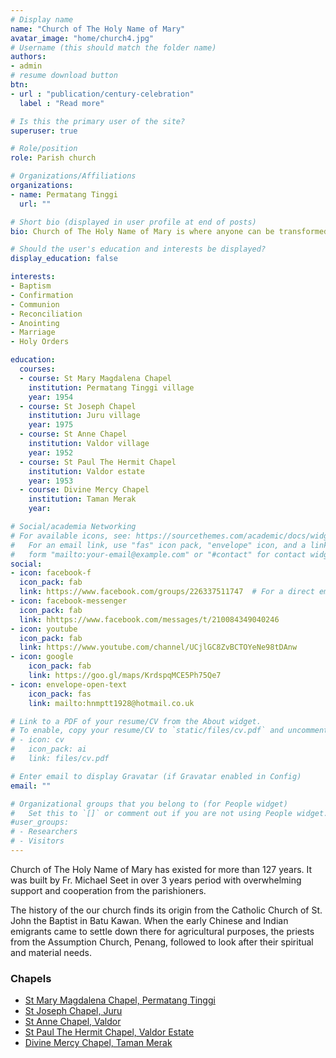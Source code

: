 ```yaml
---
# Display name
name: "Church of The Holy Name of Mary"
avatar_image: "home/church4.jpg"
# Username (this should match the folder name)
authors:
- admin
# resume download button
btn:
- url : "publication/century-celebration"
  label : "Read more"

# Is this the primary user of the site?
superuser: true

# Role/position
role: Parish church

# Organizations/Affiliations
organizations:
- name: Permatang Tinggi
  url: ""

# Short bio (displayed in user profile at end of posts)
bio: Church of The Holy Name of Mary is where anyone can be transformed by the story of Jesus. Come worship Jesus with us, you may come in as a stranger but you'll leave as family.

# Should the user's education and interests be displayed?
display_education: false

interests:
- Baptism
- Confirmation
- Communion
- Reconciliation
- Anointing
- Marriage
- Holy Orders

education:
  courses:
  - course: St Mary Magdalena Chapel
    institution: Permatang Tinggi village
    year: 1954
  - course: St Joseph Chapel
    institution: Juru village
    year: 1975
  - course: St Anne Chapel
    institution: Valdor village
    year: 1952
  - course: St Paul The Hermit Chapel
    institution: Valdor estate
    year: 1953
  - course: Divine Mercy Chapel
    institution: Taman Merak
    year:

# Social/academia Networking
# For available icons, see: https://sourcethemes.com/academic/docs/widgets/#icons
#   For an email link, use "fas" icon pack, "envelope" icon, and a link in the
#   form "mailto:your-email@example.com" or "#contact" for contact widget.
social:
- icon: facebook-f
  icon_pack: fab
  link: https://www.facebook.com/groups/226337511747  # For a direct email link, use "mailto:test@example.org".
- icon: facebook-messenger
  icon_pack: fab
  link: hhttps://www.facebook.com/messages/t/210084349040246
- icon: youtube
  icon_pack: fab
  link: https://www.youtube.com/channel/UCjlGC8ZvBCTOYeNe98tDAnw
- icon: google
    icon_pack: fab
    link: https://goo.gl/maps/KrdspqMCE5Ph75Qe7
- icon: envelope-open-text
    icon_pack: fas
    link: mailto:hnmptt1928@hotmail.co.uk

# Link to a PDF of your resume/CV from the About widget.
# To enable, copy your resume/CV to `static/files/cv.pdf` and uncomment the lines below.  
# - icon: cv
#   icon_pack: ai
#   link: files/cv.pdf

# Enter email to display Gravatar (if Gravatar enabled in Config)
email: ""

# Organizational groups that you belong to (for People widget)
#   Set this to `[]` or comment out if you are not using People widget.  
#user_groups:
# - Researchers
# - Visitors
---
```


Church of The Holy Name of Mary has existed for more than 127 years. It was built by Fr. Michael Seet in over 3 years period with overwhelming support and cooperation from the parishioners.

The history of the our church finds its origin from the Catholic Church of St. John the Baptist in Batu Kawan. When the early Chinese and Indian emigrants came to settle down there for agricultural purposes, the priests from the Assumption Church, Penang, followed to look after their spiritual and material needs.

### Chapels
- [St Mary Magdalena Chapel, Permatang Tinggi](project/st-mary-magdalena-chapel)
- [St Joseph Chapel, Juru](project/st-joseph-chapel)
- [St Anne Chapel, Valdor](project/st-anne-chapel)
- [St Paul The Hermit Chapel, Valdor Estate](project/st-paul-the-hermit-chapel)
- [Divine Mercy Chapel, Taman Merak](project/divine-mercy-chapel)
